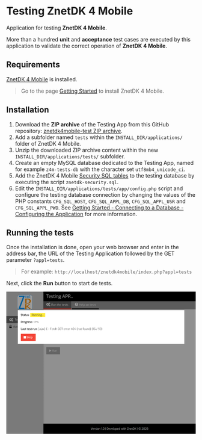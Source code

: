 # Testing ZnetDK 4 Mobile
Application for testing **ZnetDK 4 Mobile**.

More than a hundred **unit** and **acceptance** test cases are executed by this application to validate the correct operation of **ZnetDK 4 Mobile**.
## Requirements
[ZnetDK 4 Mobile](https://github.com/pascal-martinez/znetdk4mobile) is installed.
> Go to the page [Getting Started](https://mobile.znetdk.fr/getting-started) to install ZnetDK 4 Mobile.

## Installation
1. Download the **ZIP archive** of the Testing App from this GitHub repository: [znetdk4mobile-test ZIP archive](https://github.com/pascal-martinez/znetdk4mobile-tests/archive/refs/heads/master.zip).
1. Add a subfolder named `tests` within the `INSTALL_DIR/applications/` folder of ZnetDK 4 Mobile.
1. Unzip the downloaded ZIP archive content within the new `INSTALL_DIR/applications/tests/` subfolder.
1. Create an empty MySQL database dedicated to the Testing App, named for example `z4m-tests-db` with the character set `utf8mb4_unicode_ci`.
1. Add the ZnetDK 4 Mobile [Security SQL tables](https://mobile.znetdk.fr/download#download-security-sql-tables) to the testing database by executing the script `znetdk-security.sql`.
1. Edit the `INSTALL_DIR/applications/tests/app/config.php` script and configure the testing database connection by changing the values of the PHP constants `CFG_SQL_HOST`, `CFG_SQL_APPL_DB`, `CFG_SQL_APPL_USR` and `CFG_SQL_APPL_PWD`. See [Getting Started - Connecting to a Database - Configuring the Application](https://mobile.znetdk.fr/getting-started#z4m-gs-connect-config) for more information.

## Running the tests
Once the installation is done, open your web browser and enter in the address bar, the URL of the Testing Application followed by the GET parameter `?appl=tests`.

> For example: `http://localhost/znetdk4mobile/index.php?appl=tests`

Next, click the **Run** button to start de tests.

![ZnetDK 4 Mobile Testing App screenshot](public/images/screenshot.png)